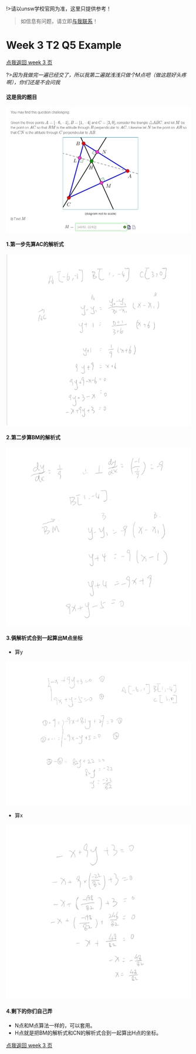 !>请以unsw学校官网为准，这里只提供参考！ 

>如信息有问题，请立即[与我联系](/help/?id=关于我)！

# Week 3 T2 Q5 Example

[点我返回 week 3 页](/homework/DPST1013/work/week03/?id=question-5-1)

?>_因为我做完一遍已经交了，所以我第二遍就浅浅只做个M点吧（做这题好头疼啊），你们还是不会问我_

#### 这是我的题目

  ![logo](./W3T2Q5examplepng5.png)



#### 1.第一步先算AC的解析式

  ![logo](./W3T2Q5examplepng1.png)



#### 2.第二步算BM的解析式

  ![logo](./W3T2Q5examplepng2.png)



#### 3.俩解析式合到一起算出M点坐标

  * 算y

  ![logo](./W3T2Q5examplepng3.png)

  * 算x

  ![logo](./W3T2Q5examplepng4.png)



#### 4.剩下的你们自己弄

 * N点和M点算法一样的，可以套用。
 * H点就是把BM的解析式和CN的解析式合到一起算出H点的坐标。


[点我返回 week 3 页](/homework/DPST1013/work/week03/?id=question-5-1)